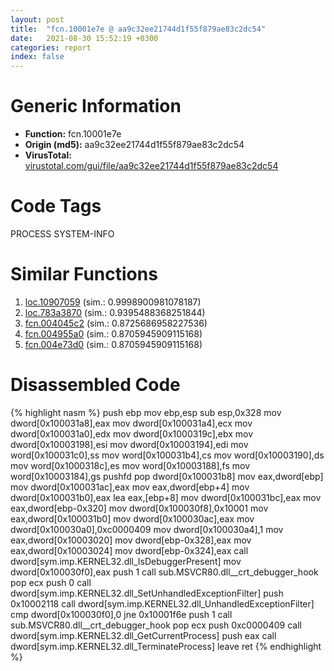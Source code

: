 ```yaml
---
layout: post
title:  "fcn.10001e7e @ aa9c32ee21744d1f55f879ae83c2dc54"
date:   2021-08-30 15:52:19 +0300
categories: report
index: false
---
```


# Generic Information
- **Function:** fcn.10001e7e
- **Origin (md5):** aa9c32ee21744d1f55f879ae83c2dc54
- **VirusTotal:** [virustotal.com/gui/file/aa9c32ee21744d1f55f879ae83c2dc54][virustotal_ref]

# Code Tags
<span class="tag" id="PROCESS">PROCESS</span>
<span class="tag" id="SYSTEM-INFO">SYSTEM-INFO</span>


# Similar Functions

1. [loc.10907059][similar_1_ref] (sim.: 0.9998900981078187)
2. [loc.783a3870][similar_2_ref] (sim.: 0.9395488368251844)
3. [fcn.004045c2][similar_3_ref] (sim.: 0.8725686958227536)
4. [fcn.004955a0][similar_4_ref] (sim.: 0.8705945909115168)
5. [fcn.004e73d0][similar_5_ref] (sim.: 0.8705945909115168)


# Disassembled Code

{% highlight nasm %}
push ebp
mov ebp,esp
sub esp,0x328
mov dword[0x100031a8],eax
mov dword[0x100031a4],ecx
mov dword[0x100031a0],edx
mov dword[0x1000319c],ebx
mov dword[0x10003198],esi
mov dword[0x10003194],edi
mov word[0x100031c0],ss
mov word[0x100031b4],cs
mov word[0x10003190],ds
mov word[0x1000318c],es
mov word[0x10003188],fs
mov word[0x10003184],gs
pushfd
pop dword[0x100031b8]
mov eax,dword[ebp]
mov dword[0x100031ac],eax
mov eax,dword[ebp+4]
mov dword[0x100031b0],eax
lea eax,[ebp+8]
mov dword[0x100031bc],eax
mov eax,dword[ebp-0x320]
mov dword[0x100030f8],0x10001
mov eax,dword[0x100031b0]
mov dword[0x100030ac],eax
mov dword[0x100030a0],0xc0000409
mov dword[0x100030a4],1
mov eax,dword[0x10003020]
mov dword[ebp-0x328],eax
mov eax,dword[0x10003024]
mov dword[ebp-0x324],eax
call dword[sym.imp.KERNEL32.dll_IsDebuggerPresent]
mov dword[0x100030f0],eax
push 1
call sub.MSVCR80.dll__crt_debugger_hook
pop ecx
push 0
call dword[sym.imp.KERNEL32.dll_SetUnhandledExceptionFilter]
push 0x10002118
call dword[sym.imp.KERNEL32.dll_UnhandledExceptionFilter]
cmp dword[0x100030f0],0
jne 0x10001f6e
push 1
call sub.MSVCR80.dll__crt_debugger_hook
pop ecx
push 0xc0000409
call dword[sym.imp.KERNEL32.dll_GetCurrentProcess]
push eax
call dword[sym.imp.KERNEL32.dll_TerminateProcess]
leave
ret
{% endhighlight %}


[similar_1_ref]: /report/loc.10907059@2585b133c2e70968905cce13b1fc2654
[similar_2_ref]: /report/loc.783a3870@ebea46c6b17785efc2ebcb24ad99656c
[similar_3_ref]: /report/fcn.004045c2@f40e41234bc244856083b8839ad797e1
[similar_4_ref]: /report/fcn.004955a0@289859175c221b107317af7727d26c17
[similar_5_ref]: /report/fcn.004e73d0@279a61b1e76da49531f1f16fd1102a2d
[virustotal_ref]: https://www.virustotal.com/gui/file/aa9c32ee21744d1f55f879ae83c2dc54